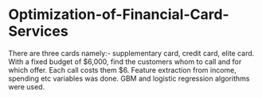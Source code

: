 # Optimization-of-Financial-Card-Services
There are three cards namely:- supplementary card, credit card, elite card. With a fixed budget of $6,000, find the customers whom to call
and for which offer. Each call costs them $6. Feature extraction from income, spending etc variables was done. GBM and logistic regression 
algorithms were used.
